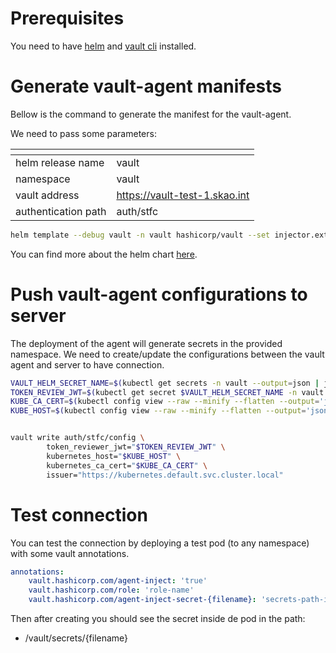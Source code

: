 # Prerequisites

You need to have [helm](https://helm.sh/docs/intro/install/) and [vault cli](https://learn.hashicorp.com/tutorials/vault/getting-started-install) installed.

# Generate vault-agent manifests

Bellow is the command to generate the manifest for the vault-agent.

We need to pass some parameters:


| <!-- -->    | <!-- -->    |
|-------------|-------------|
| helm release name| vault
| namespace | vault
| vault address | https://vault-test-1.skao.int
| authentication path | auth/stfc



```sh
helm template --debug vault -n vault hashicorp/vault --set injector.externalVaultAddr="https://vault-test-1.skao.int" --set injector.authPath="auth/stfc" > vault-agent.yaml
```

You can find more about the helm chart [here](https://github.com/hashicorp/vault-helm).

# Push vault-agent configurations to server 
The deployment of the agent will generate secrets in the provided namespace.
We need to create/update the configurations between the vault agent and server to have connection.


```sh
VAULT_HELM_SECRET_NAME=$(kubectl get secrets -n vault --output=json | jq -r '.items[].metadata | select(.name|startswith("vault-auth-token-")).name')
TOKEN_REVIEW_JWT=$(kubectl get secret $VAULT_HELM_SECRET_NAME -n vault --output='go-template={{ .data.token }}' | base64 --decode)
KUBE_CA_CERT=$(kubectl config view --raw --minify --flatten --output='jsonpath={.clusters[].cluster.certificate-authority-data}' | base64 --decode)
KUBE_HOST=$(kubectl config view --raw --minify --flatten --output='jsonpath={.clusters[].cluster.server}')


vault write auth/stfc/config \
        token_reviewer_jwt="$TOKEN_REVIEW_JWT" \
        kubernetes_host="$KUBE_HOST" \
        kubernetes_ca_cert="$KUBE_CA_CERT" \
        issuer="https://kubernetes.default.svc.cluster.local"
```

# Test connection

You can test the connection by deploying a test pod (to any namespace) with some vault annotations. 

```yaml
annotations:
    vault.hashicorp.com/agent-inject: 'true'
    vault.hashicorp.com/role: 'role-name'
    vault.hashicorp.com/agent-inject-secret-{filename}: 'secrets-path-in-server'
```

Then after creating you should see the secret inside de pod in the path:

- /vault/secrets/{filename}

